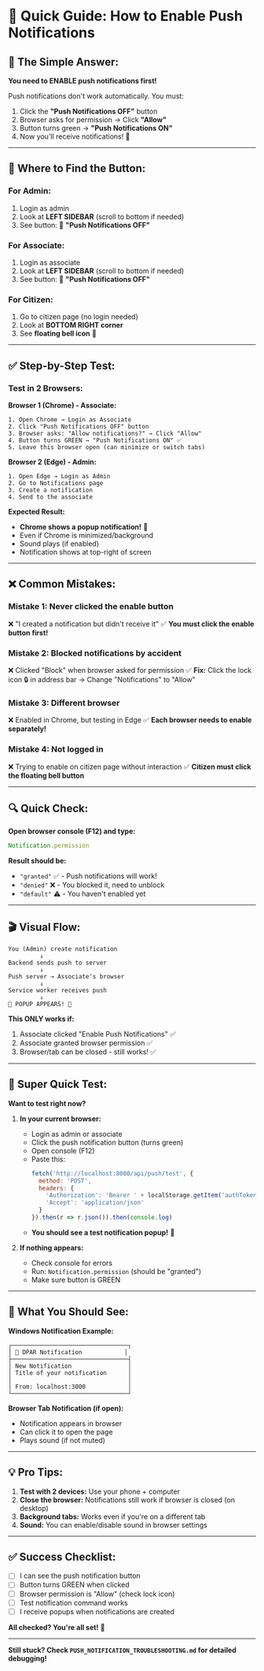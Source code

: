 # 🚀 Quick Guide: How to Enable Push Notifications

## 🎯 The Simple Answer:

**You need to ENABLE push notifications first!**

Push notifications don't work automatically. You must:
1. Click the **"Push Notifications OFF"** button
2. Browser asks for permission → Click **"Allow"**
3. Button turns green → **"Push Notifications ON"**
4. Now you'll receive notifications! 🔔

---

## 📍 Where to Find the Button:

### For Admin:
1. Login as admin
2. Look at **LEFT SIDEBAR** (scroll to bottom if needed)
3. See button: 🔔 **"Push Notifications OFF"**

### For Associate:
1. Login as associate
2. Look at **LEFT SIDEBAR** (scroll to bottom if needed)
3. See button: 🔔 **"Push Notifications OFF"**

### For Citizen:
1. Go to citizen page (no login needed)
2. Look at **BOTTOM RIGHT corner**
3. See **floating bell icon** 🔔

---

## ✅ Step-by-Step Test:

### Test in 2 Browsers:

**Browser 1 (Chrome) - Associate:**
```
1. Open Chrome → Login as Associate
2. Click "Push Notifications OFF" button
3. Browser asks: "Allow notifications?" → Click "Allow"
4. Button turns GREEN → "Push Notifications ON" ✅
5. Leave this browser open (can minimize or switch tabs)
```

**Browser 2 (Edge) - Admin:**
```
1. Open Edge → Login as Admin
2. Go to Notifications page
3. Create a notification
4. Send to the associate
```

**Expected Result:**
- **Chrome shows a popup notification!** 🔔
- Even if Chrome is minimized/background
- Sound plays (if enabled)
- Notification shows at top-right of screen

---

## ❌ Common Mistakes:

### Mistake 1: Never clicked the enable button
❌ "I created a notification but didn't receive it"
✅ **You must click the enable button first!**

### Mistake 2: Blocked notifications by accident
❌ Clicked "Block" when browser asked for permission
✅ **Fix:** Click the lock icon 🔒 in address bar → Change "Notifications" to "Allow"

### Mistake 3: Different browser
❌ Enabled in Chrome, but testing in Edge
✅ **Each browser needs to enable separately!**

### Mistake 4: Not logged in
❌ Trying to enable on citizen page without interaction
✅ **Citizen must click the floating bell button**

---

## 🔍 Quick Check:

**Open browser console (F12) and type:**
```javascript
Notification.permission
```

**Result should be:**
- `"granted"` ✅ - Push notifications will work!
- `"denied"` ❌ - You blocked it, need to unblock
- `"default"` ⚠️ - You haven't enabled yet

---

## 🎬 Visual Flow:

```
You (Admin) create notification
         ↓
Backend sends push to server
         ↓
Push server → Associate's browser
         ↓
Service worker receives push
         ↓
🔔 POPUP APPEARS! 🔔
```

**This ONLY works if:**
1. Associate clicked "Enable Push Notifications" ✅
2. Associate granted browser permission ✅
3. Browser/tab can be closed - still works! ✅

---

## 🧪 Super Quick Test:

**Want to test right now?**

1. **In your current browser:**
   - Login as admin or associate
   - Click the push notification button (turns green)
   - Open console (F12)
   - Paste this:
     ```javascript
     fetch('http://localhost:8000/api/push/test', {
       method: 'POST',
       headers: {
         'Authorization': 'Bearer ' + localStorage.getItem('authToken'),
         'Accept': 'application/json'
       }
     }).then(r => r.json()).then(console.log)
     ```
   - **You should see a test notification popup!** 🔔

2. **If nothing appears:**
   - Check console for errors
   - Run: `Notification.permission` (should be "granted")
   - Make sure button is GREEN

---

## 📱 What You Should See:

**Windows Notification Example:**
```
┌─────────────────────────────────┐
│ 🔔 DPAR Notification            │
├─────────────────────────────────┤
│ New Notification                │
│ Title of your notification      │
│                                 │
│ From: localhost:3000            │
└─────────────────────────────────┘
```

**Browser Tab Notification (if open):**
- Notification appears in browser
- Can click it to open the page
- Plays sound (if not muted)

---

## 💡 Pro Tips:

1. **Test with 2 devices:** Use your phone + computer
2. **Close the browser:** Notifications still work if browser is closed (on desktop)
3. **Background tabs:** Works even if you're on a different tab
4. **Sound:** You can enable/disable sound in browser settings

---

## ✅ Success Checklist:

- [ ] I can see the push notification button
- [ ] Button turns GREEN when clicked
- [ ] Browser permission is "Allow" (check lock icon)
- [ ] Test notification command works
- [ ] I receive popups when notifications are created

**All checked? You're all set!** 🎉

---

**Still stuck? Check `PUSH_NOTIFICATION_TROUBLESHOOTING.md` for detailed debugging!**

